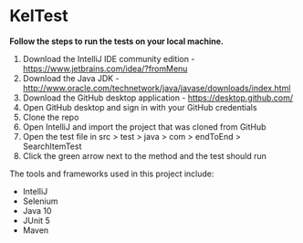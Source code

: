 # KelTest

**Follow the steps to run the tests on your local machine.**

1. Download the IntelliJ IDE community edition - https://www.jetbrains.com/idea/?fromMenu
2. Download the Java JDK - http://www.oracle.com/technetwork/java/javase/downloads/index.html
3. Download the GitHub desktop application - https://desktop.github.com/
4. Open GitHub desktop and sign in with your GitHub credentials 
5. Clone the repo
6. Open IntelliJ and import the project that was cloned from GitHub
7. Open the test file in src > test > java > com > endToEnd > SearchItemTest
8. Click the green arrow next to the method and the test should run

The tools and frameworks used in this project include:

- IntelliJ
- Selenium
- Java 10
- JUnit 5
- Maven
